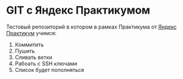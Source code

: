 # GIT c Яндекс Практикумом


Тестовый репозиторий в котором в рамках Практикума от  [Яндекс Практикум](https://practicum.yandex.ru)
учимся:

1. Коммитить
2. Пушить
3. Сливать ветки 
4. Рабоать с SSH ключами
4. Список будет пополняться 


